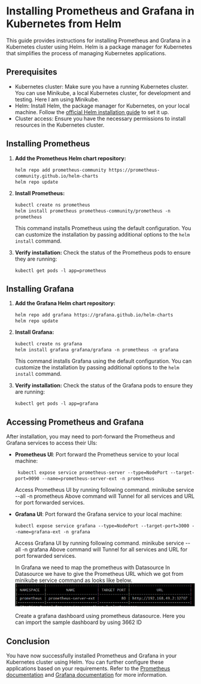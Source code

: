 # Installing Prometheus and Grafana in Kubernetes from Helm

This guide provides instructions for installing Prometheus and Grafana in a Kubernetes cluster using Helm. Helm is a package manager for Kubernetes that simplifies the process of managing Kubernetes applications.

## Prerequisites

- Kubernetes cluster: Make sure you have a running Kubernetes cluster. You can use Minikube, a local Kubernetes cluster, for development and testing. Here I am using Minikube.
- Helm: Install Helm, the package manager for Kubernetes, on your local machine. Follow the [official Helm installation guide](https://helm.sh/docs/intro/install/) to set it up.
- Cluster access: Ensure you have the necessary permissions to install resources in the Kubernetes cluster.

## Installing Prometheus

1. **Add the Prometheus Helm chart repository:**
    ```shell
    helm repo add prometheus-community https://prometheus-community.github.io/helm-charts
    helm repo update
    ```

2. **Install Prometheus:**
    ```shell
    kubectl create ns prometheus
    helm install prometheus prometheus-community/prometheus -n prometheus
    ```

    This command installs Prometheus using the default configuration. You can customize the installation by passing additional options to the `helm install` command.

3. **Verify installation:**
    Check the status of the Prometheus pods to ensure they are running:
    ```shell
    kubectl get pods -l app=prometheus
    ```

## Installing Grafana

1. **Add the Grafana Helm chart repository:**
    ```shell
    helm repo add grafana https://grafana.github.io/helm-charts
    helm repo update
    ```

2. **Install Grafana:**
    ```shell
    kubectl create ns grafana
    helm install grafana grafana/grafana -n prometheus -n grafana
    ```

    This command installs Grafana using the default configuration. You can customize the installation by passing additional options to the `helm install` command.

3. **Verify installation:**
    Check the status of the Grafana pods to ensure they are running:
    ```shell
    kubectl get pods -l app=grafana
    ```

## Accessing Prometheus and Grafana

After installation, you may need to port-forward the Prometheus and Grafana services to access their UIs:

- **Prometheus UI**: Port forward the Prometheus service to your local machine:
    ```shell
     kubectl expose service prometheus-server --type=NodePort --target-port=9090 --name=prometheus-server-ext -n prometheus
    ```

    Access Prometheus UI by running following command.
    minikube service --all -n prometheus 
    Above command will Tunnel for all services and URL for port  forwarded services. 

- **Grafana UI**: Port forward the Grafana service to your local machine:
    ```shell
    kubectl expose service grafana --type=NodePort --target-port=3000 --name=grafana-ext -n grafana
    ```

    Access Grafana UI by running following command.
    minikube service --all -n grafana 
    Above command will Tunnel for all services and URL for port forwarded services.

    In Grafana we need to map the prometheus with Datasource
    In Datasource we have to give the Prometheus URL which we got from minikube service command as looks like below. 
    ![alt text](image.png)

    Create a grafana dashboard using prometheus datasource. 
    Here you can import the sample dashboard by using 3662 ID

## Conclusion

You have now successfully installed Prometheus and Grafana in your Kubernetes cluster using Helm. You can further configure these applications based on your requirements. Refer to the [Prometheus documentation](https://prometheus.io/docs/introduction/overview/) and [Grafana documentation](https://grafana.com/docs/grafana/latest/) for more information.
